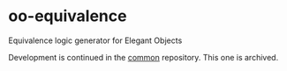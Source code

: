 # oo-equivalence
Equivalence logic generator for Elegant Objects

Development is continued in the [common](https://github.com/skapral/pragmaticobjects) repository. This one is archived.
